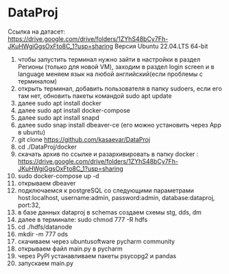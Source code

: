 # DataProj

Ссылка на датасет: https://drive.google.com/drive/folders/1ZYhS48bCy7Fh-JKuHWgiGgsOxFto8C_1?usp=sharing
Версия Ubuntu 22.04.LTS 64-bit
1. чтобы запустить терминал нужно зайти в настройки в раздел Регионы (только для новой VM), заходим в раздел login screen и в language меняем язык на любой английский(если проблемы с терминалом)
1. открыть терминал, добавить пользователя в папку sudoers, если его там нет, обновить пакеты командой sudo apt update
2. далее sudo apt install docker 
3. далее sudo apt install docker-compose
4. далее sudo apt install snapd
5. далее sudo snap install dbeaver-ce (его можно установить через App в ubuntu)
6. git clone https://github.com/kasaevar/DataProj 
7. cd ./DataProj/docker
8. скачать архив по ссылке и разархивировать в папку docker : https://drive.google.com/drive/folders/1ZYhS48bCy7Fh-JKuHWgiGgsOxFto8C_1?usp=sharing
9. sudo docker-compose up -d
10. открываем dbeaver 
11. подключаемся к postgreSQL со следующими параметрами host:localhost, username:admin, password:admin, database:dataproj, port:32, 
12. в базе данных dataproj в schemas создаем схемы stg, dds, dm
13. далее в терминале: sudo chmod 777 -R hdfs
14. cd ./hdfs/datanode
15. mkdir -m 777 ods
16. скачиваем через ubuntusoftware pycharm community
17. открываем файл main.py в pycharm
18. через PyPl устанавливаем пакеты psycopg2 и pandas
19. запускаем main.py
